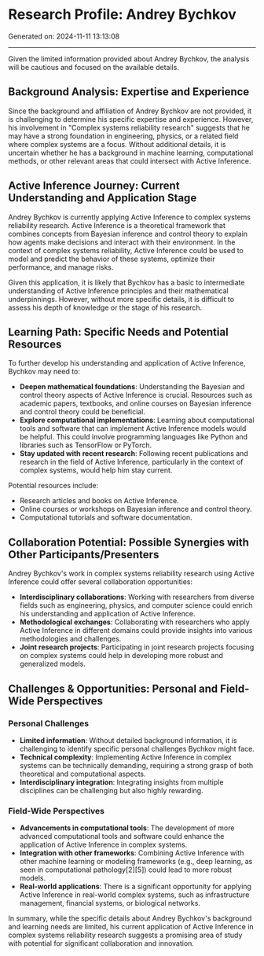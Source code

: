 # Research Profile: Andrey Bychkov

Generated on: 2024-11-11 13:13:08

---

Given the limited information provided about Andrey Bychkov, the analysis will be cautious and focused on the available details.

## Background Analysis: Expertise and Experience
Since the background and affiliation of Andrey Bychkov are not provided, it is challenging to determine his specific expertise and experience. However, his involvement in "Complex systems reliability research" suggests that he may have a strong foundation in engineering, physics, or a related field where complex systems are a focus. Without additional details, it is uncertain whether he has a background in machine learning, computational methods, or other relevant areas that could intersect with Active Inference.

## Active Inference Journey: Current Understanding and Application Stage
Andrey Bychkov is currently applying Active Inference to complex systems reliability research. Active Inference is a theoretical framework that combines concepts from Bayesian inference and control theory to explain how agents make decisions and interact with their environment. In the context of complex systems reliability, Active Inference could be used to model and predict the behavior of these systems, optimize their performance, and manage risks.

Given this application, it is likely that Bychkov has a basic to intermediate understanding of Active Inference principles and their mathematical underpinnings. However, without more specific details, it is difficult to assess his depth of knowledge or the stage of his research.

## Learning Path: Specific Needs and Potential Resources
To further develop his understanding and application of Active Inference, Bychkov may need to:

- **Deepen mathematical foundations**: Understanding the Bayesian and control theory aspects of Active Inference is crucial. Resources such as academic papers, textbooks, and online courses on Bayesian inference and control theory could be beneficial.
- **Explore computational implementations**: Learning about computational tools and software that can implement Active Inference models would be helpful. This could involve programming languages like Python and libraries such as TensorFlow or PyTorch.
- **Stay updated with recent research**: Following recent publications and research in the field of Active Inference, particularly in the context of complex systems, would help him stay current.

Potential resources include:
- Research articles and books on Active Inference.
- Online courses or workshops on Bayesian inference and control theory.
- Computational tutorials and software documentation.

## Collaboration Potential: Possible Synergies with Other Participants/Presenters
Andrey Bychkov's work in complex systems reliability research using Active Inference could offer several collaboration opportunities:

- **Interdisciplinary collaborations**: Working with researchers from diverse fields such as engineering, physics, and computer science could enrich his understanding and application of Active Inference.
- **Methodological exchanges**: Collaborating with researchers who apply Active Inference in different domains could provide insights into various methodologies and challenges.
- **Joint research projects**: Participating in joint research projects focusing on complex systems could help in developing more robust and generalized models.

## Challenges & Opportunities: Personal and Field-Wide Perspectives

### Personal Challenges
- **Limited information**: Without detailed background information, it is challenging to identify specific personal challenges Bychkov might face.
- **Technical complexity**: Implementing Active Inference in complex systems can be technically demanding, requiring a strong grasp of both theoretical and computational aspects.
- **Interdisciplinary integration**: Integrating insights from multiple disciplines can be challenging but also highly rewarding.

### Field-Wide Perspectives
- **Advancements in computational tools**: The development of more advanced computational tools and software could enhance the application of Active Inference in complex systems.
- **Integration with other frameworks**: Combining Active Inference with other machine learning or modeling frameworks (e.g., deep learning, as seen in computational pathology[2][5]) could lead to more robust models.
- **Real-world applications**: There is a significant opportunity for applying Active Inference in real-world complex systems, such as infrastructure management, financial systems, or biological networks.

In summary, while the specific details about Andrey Bychkov's background and learning needs are limited, his current application of Active Inference in complex systems reliability research suggests a promising area of study with potential for significant collaboration and innovation.
